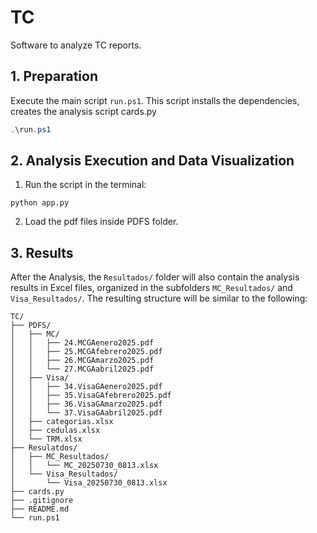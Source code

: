 # TC

Software to analyze TC reports.

## 1. Preparation

Execute the main script `run.ps1`. This script installs the dependencies, creates the analysis script cards.py

```powershell
.\run.ps1
```

## 2. Analysis Execution and Data Visualization

1. Run the script in the terminal:

```
python app.py
```
2. Load the pdf files inside PDFS folder.

## 3. Results

After the Analysis, the `Resultados/` folder will also contain the analysis results in Excel files, organized in the subfolders `MC_Resultados/` and `Visa_Resultados/`. The resulting structure will be similar to the following:     

```
TC/
├── PDFS/
│   ├── MC/
│   │   ├── 24.MCGAenero2025.pdf
│   │   ├── 25.MCGAfebrero2025.pdf
│   │   ├── 26.MCGAmarzo2025.pdf
│   │   └── 27.MCGAabril2025.pdf
│   ├── Visa/
│   │   ├── 34.VisaGAenero2025.pdf
│   │   ├── 35.VisaGAfebrero2025.pdf
│   │   ├── 36.VisaGAmarzo2025.pdf
│   │   └── 37.VisaGAabril2025.pdf
│   ├── categorias.xlsx
│   ├── cedulas.xlsx
│   └── TRM.xlsx
├── Resulatdos/
│   ├── MC_Resultados/
│   │   └── MC_20250730_0813.xlsx
│   └── Visa_Resultados/
│       └── Visa_20250730_0813.xlsx
├── cards.py
├── .gitignore
├── README.md
└── run.ps1